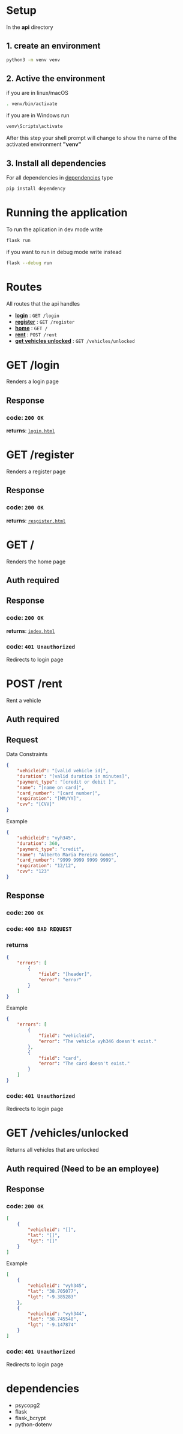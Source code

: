 # Setup

In the **api** directory

## 1. create an environment

```bash
python3 -m venv venv
```

## 2. Active the environment

if you are in linux/macOS

```bash
. venv/bin/activate
```

if you are in Windows run

```bash
venv\Scripts\activate
```

After this step your shell prompt will change to show the name of the activated environment **"venv"**

## 3. Install all dependencies

For all dependencies in [dependencies](#dependencies) type

```bash
pip install dependency
```

# Running the application

To run the aplication in dev mode write

```bash
flask run
```

if you want to run in debug mode write instead

```bash
flask --debug run
```

# Routes

All routes that the api handles

-   **[login](#get-login)** : `GET /login`
-   **[register](#get-register)** : `GET /register`
-   **[home](#get])** : `GET /`
-   **[rent](#post-rent)** : `POST /rent`
-   **[get vehicles unlocked](#get-vehiclesunlocked)** : `GET /vehicles/unlocked`

# GET /login

Renders a login page

## Response

### **code**: `200 OK`

**returns**: [`login.html`](./templates/login.html)

# GET /register

Renders a register page

## Response

### **code**: `200 OK`

**returns**: [`resgister.html`](./templates/register.html)

# GET /

Renders the home page

## **Auth required**

## Response

### **code**: `200 OK`

**returns**: [`index.html`](./templates/index.html)

### **code**: `401 Unauthorized`

Redirects to login page

# POST /rent

Rent a vehicle

## **Auth required**

## Request

Data Constraints

```json
{
    "vehicleid": "[valid vehicle id]",
    "duration": "[valid duration in minutes]",
    "payment_type": "[credit or debit ]",
    "name": "[name on card]",
    "card_number": "[card number]",
    "expiration": "[MM/YY]",
    "cvv": "[CVV]"
}
```

Example

```json
{
    "vehicleid": "vyh345",
    "duration": 360,
    "payment_type": "credit",
    "name": "Alberto Maria Pereira Gomes",
    "card_number": "9999 9999 9999 9999",
    "expiration": "12/12",
    "cvv": "123"
}
```

## Response

### **code**: `200 OK`

### **code**: `400 BAD REQUEST`

### **returns**

```json
{
    "errors": [
        {
            "field": "[header]",
            "error": "error"
        }
    ]
}
```

Example

```json
{
    "errors": [
        {
            "field": "vehicleid",
            "error": "The vehicle vyh346 doesn't exist."
        },
        {
            "field": "card",
            "error": "The card doesn't exist."
        }
    ]
}
```

### **code**: `401 Unauthorized`

Redirects to login page

# GET /vehicles/unlocked

Returns all vehicles that are unlocked

## **Auth required** (Need to be an employee)

## Response

### **code**: `200 OK`

```json
[
    {
        "vehicleid": "[]",
        "lat": "[]",
        "lgt": "[]"
    }
]
```

Example

```json
[
    {
        "vehicleid": "vyh345",
        "lat": "38.705077",
        "lgt": "-9.385283"
    },
    {
        "vehicleid": "vyh344",
        "lat": "38.745548",
        "lgt": "-9.147874"
    }
]
```

### **code**: `401 Unauthorized`

Redirects to login page

# dependencies

-   psycopg2
-   flask
-   flask_bcrypt
-   python-dotenv
